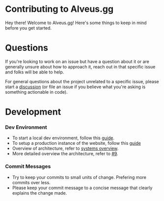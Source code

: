 # Contributing to Alveus.gg

Hey there! Welcome to Alveus.gg! Here's some things to keep in mind before you get started.

# Questions

If you're looking to work on an issue but have a question about it or are generally unsure about how to approach it, reach out in that specific issue and folks will be able to help.

For general questions about the project unrelated to a specific issue, please start a [discussion](https://github.com/orgs/alveusgg/discussions) (or file an issue if you believe what you're asking is something actionable in code).

# Development

### Dev Environment

- To start a local dev environment, follow this [guide](https://github.com/alveusgg/alveusgg#how-to-develop--getting-started).
- To setup a production instance of the website, follow this [guide](https://github.com/alveusgg/alveusgg#how-to-set-up-your-own-production-instance)
- Overview of architecture, refer to [systems overview](https://github.com/alveusgg/alveusgg#systems-overview).
- More detailed overview the architecture, refer to [#9](https://github.com/alveusgg/alveusgg/issues/9).

### Commit Messages

- Try to keep your commits to small units of change. Prefering more commits over less.
- Please keep your commit message to a concise message that clearly explains the change made.
